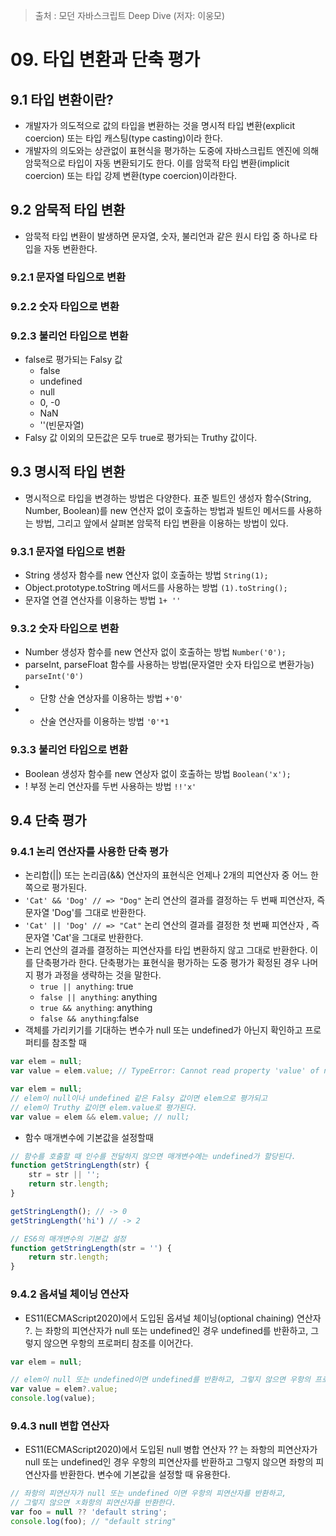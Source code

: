 > 출처 : 모던 자바스크립트 Deep Dive (저자: 이웅모)

# 09. 타입 변환과 단축 평가
## 9.1 타입 변환이란?
- 개발자가 의도적으로 값의 타입을 변환하는 것을 명시적 타입 변환(explicit coercion) 또는 타입 캐스팅(type casting)이라 한다.
- 개발자의 의도와는 상관없이 표현식을 평가하는 도중에 자바스크립트 엔진에 의해 암묵적으로 타입이 자동 변환되기도 한다.
  이를 암묵적 타입 변환(implicit coercion) 또는 타입 강제 변환(type coercion)이라한다.
  
## 9.2 암묵적 타입 변환
- 암묵적 타입 변환이 발생하면 문자열, 숫자, 불리언과 같은 원시 타입 중 하나로 타입을 자동 변환한다.

### 9.2.1 문자열 타입으로 변환
### 9.2.2 숫자 타입으로 변환
### 9.2.3 불리언 타입으로 변환
- false로 평가되는 Falsy 값
    * false
    * undefined
    * null
    * 0, -0
    * NaN
    * ''(빈문자열)
- Falsy 값 이외의 모든값은 모두 true로 평가되는 Truthy 값이다.

## 9.3 명시적 타입 변환
- 명시적으로 타입을 변경하는 방법은 다양한다. 표준 빌트인 생성자 함수(String, Number, Boolean)를 new 연산자 없이 호출하는 방법과
  빌트인 메서드를 사용하는 방법, 그리고 앞에서 살펴본 암묵적 타입 변환을 이용하는 방법이 있다.
  
### 9.3.1 문자열 타입으로 변환
- String 생성자 함수를 new 연산자 없이 호출하는 방법 `String(1);`
- Object.prototype.toString 메서드를 사용하는 방법 `(1).toString();`
- 문자열 연결 연산자를 이용하는 방법 `1+ ''`

### 9.3.2 숫자 타입으로 변환
- Number 생성자 함수를 new 연산자 없이 호출하는 방법 `Number('0');`
- parseInt, parseFloat 함수를 사용하는 방법(문자열만 숫자 타입으로 변환가능) `parseInt('0')`
- + 단항 산술 연상자를 이용하는 방법 `+'0'`
- * 산술 연산자를 이용하는 방법 `'0'*1`
  
### 9.3.3 불리언 타입으로 변환
- Boolean 생성자 함수를 new 연상자 없이 호출하는 방법 `Boolean('x');`
- ! 부정 논리 연산자를 두번 사용하는 방법 `!!'x'`

## 9.4 단축 평가
### 9.4.1 논리 연산자를 사용한 단축 평가
- 논리합(||) 또는 논리곱(&&) 연산자의 표현식은 언제나 2개의 피연산자 중 어느 한쪽으로 평가된다.
- `'Cat' && 'Dog' // => "Dog"` 논리 연산의 결과를 결정하는 두 번째 피연산자, 즉 문자열 'Dog'를 그대로 반환한다.
- `'Cat' || 'Dog' // => "Cat"` 논리 연산의 결과를 결정한 첫 번째 피연산자 , 즉 문자열 'Cat'을 그대로 반환한다.
- 논리 연산의 결과를 결정하는 피연산자를 타입 변환하지 않고 그대로 반환한다. 이를 단축평가라 한다. 
  단축평가는 표현식을 평가하는 도중 평가가 확정된 경우 나머지 평가 과정을 생략하는 것을 말한다.
    * `true || anything`: true
    * `false || anything`: anything
    * `true && anything`: anything
    * `false && anything`:false
- 객체를 가리키기를 기대하는 변수가 null 또는 undefined가 아닌지 확인하고 프로퍼티를 참조할 때
```javascript
var elem = null;
var value = elem.value; // TypeError: Cannot read property 'value' of null
```
```javascript
var elem = null;
// elem이 null이나 undefined 같은 Falsy 값이면 elem으로 평가되고
// elem이 Truthy 값이면 elem.value로 평가된다.
var value = elem && elem.value; // null;
```
- 함수 매개변수에 기본값을 설정할때
```javascript
// 함수를 호출할 때 인수를 전달하지 않으면 매개변수에는 undefined가 할당된다.
function getStringLength(str) {
    str = str || '';
    return str.length;
}

getStringLength(); // -> 0
getStringLength('hi') // -> 2

// ES6의 매개변수의 기본값 설정
function getStringLength(str = '') {
    return str.length;
}
```

### 9.4.2 옵셔널 체이닝 연산자
- ES11(ECMAScript2020)에서 도입된 옵셔널 체이닝(optional chaining) 연산자 ?. 는 좌항의 피연산자가 null 또는 undefined인 경우
  undefined를 반환하고, 그렇지 않으면 우항의 프로퍼티 참조를 이어간다.
```javascript
var elem = null;

// elem이 null 또는 undefined이면 undefined를 반환하고, 그렇지 않으면 우항의 프로퍼티 참조를 이어간다.
var value = elem?.value;
console.log(value);
```

### 9.4.3 null 변합 연산자
- ES11(ECMAScript2020)에서 도입된 null 병합 연산자 ?? 는 좌항의 피연산자가 null 또는 undefined인 경우 우항의 피연산자를 반환하고
  그렇지 않으면 좌항의 피연산자를 반환한다. 변수에 기본값을 설정할 때 유용한다.
```javascript
// 좌항의 피연산자가 null 또는 undefined 이면 우항의 피연산자를 반환하고,
// 그렇지 않으면 ㅈ화항의 피연산자를 반환한다.
var foo = null ?? 'default string';
console.log(foo); // "default string"
```
    
